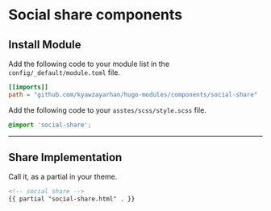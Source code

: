 # Social share components

## Install Module

Add the following code to your module list in the `config/_default/module.toml` file.

```toml
[[imports]]
path = "github.com/kyawzayarhan/hugo-modules/components/social-share"
```

Add the following code to your `asstes/scss/style.scss` file.

```scss
@import 'social-share';
```

<hr>

## Share Implementation

Call it, as a partial in your theme.

```html
<!-- social share -->
{{ partial "social-share.html" . }}
```